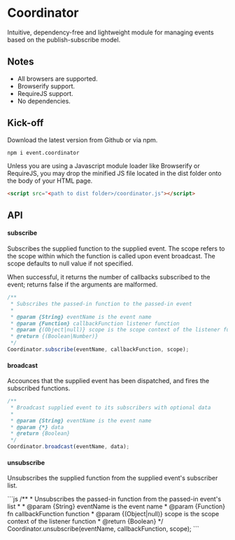 # Coordinator
<p>
Intuitive, dependency-free and lightweight module for managing events based on the publish-subscribe model.
</p>

## Notes
* All browsers are supported.
* Browserify support.
* RequireJS support.
* No dependencies.

## Kick-off
Download the latest version from Github or via npm.
```
npm i event.coordinator
```
Unless you are using a Javascript module loader like Browserify or RequireJS, you may
drop the minified JS file located in the dist folder onto the body of your HTML page.
```html
<script src="<path to dist folder>/coordinator.js"></script>
```

## API

#### subscribe
<p>
Subscribes the supplied function to the supplied event. The scope refers to the 
scope within which the function is called upon event broadcast. The scope defaults
to null value if not specified.
</p>
</p>
When successful, it returns the number of callbacks subscribed to the event; returns
false if the arguments are malformed.
</p>

```js
/**
 * Subscribes the passed-in function to the passed-in event
 *
 * @param {String} eventName is the event name
 * @param {Function} callbackFunction listener function
 * @param {(Object|null)} scope is the scope context of the listener function
 * @return {(Boolean|Number)}
 */
Coordinator.subscribe(eventName, callbackFunction, scope);
```

#### broadcast
<p>
Accounces that the supplied event has been dispatched, and fires the subscribed functions.
</p>

```js
/**
 * Broadcast supplied event to its subscribers with optional data
 *
 * @param {String} eventName is the event name
 * @param {*} data
 * @return {Boolean}
 */
Coordinator.broadcast(eventName, data);

```
#### unsubscribe
<p>
Unsubscribes the supplied function from the supplied
event's subscriber list.
</p>
```js
/**
 * Unsubscribes the passed-in function from the passed-in event's list
 *
 * @param {String} eventName is the event name
 * @param {Function} fn callbackFunction function
 * @param {(Object|null)} scope is the scope context of the listener function
 * @return {Boolean}
 */
Coordinator.unsubscribe(eventName, callbackFunction, scope);
```




